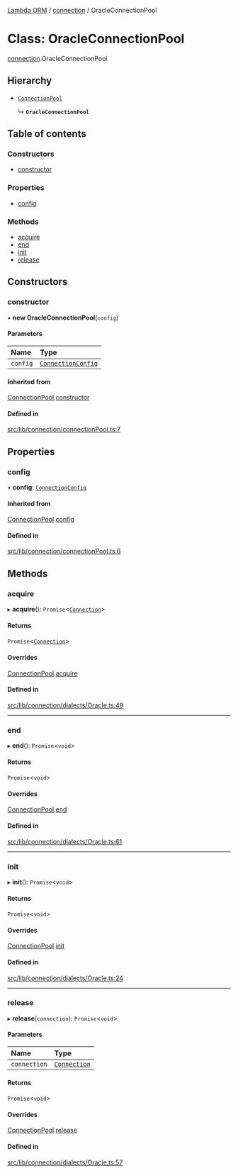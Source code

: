 [Lambda ORM](../README.md) / [connection](../modules/connection.md) / OracleConnectionPool

# Class: OracleConnectionPool

[connection](../modules/connection.md).OracleConnectionPool

## Hierarchy

- [`ConnectionPool`](connection.ConnectionPool.md)

  ↳ **`OracleConnectionPool`**

## Table of contents

### Constructors

- [constructor](connection.OracleConnectionPool.md#constructor)

### Properties

- [config](connection.OracleConnectionPool.md#config)

### Methods

- [acquire](connection.OracleConnectionPool.md#acquire)
- [end](connection.OracleConnectionPool.md#end)
- [init](connection.OracleConnectionPool.md#init)
- [release](connection.OracleConnectionPool.md#release)

## Constructors

### constructor

• **new OracleConnectionPool**(`config`)

#### Parameters

| Name | Type |
| :------ | :------ |
| `config` | [`ConnectionConfig`](../interfaces/connection.ConnectionConfig.md) |

#### Inherited from

[ConnectionPool](connection.ConnectionPool.md).[constructor](connection.ConnectionPool.md#constructor)

#### Defined in

[src/lib/connection/connectionPool.ts:7](https://github.com/FlavioLionelRita/lambdaorm/blob/baac5cd/src/lib/connection/connectionPool.ts#L7)

## Properties

### config

• **config**: [`ConnectionConfig`](../interfaces/connection.ConnectionConfig.md)

#### Inherited from

[ConnectionPool](connection.ConnectionPool.md).[config](connection.ConnectionPool.md#config)

#### Defined in

[src/lib/connection/connectionPool.ts:6](https://github.com/FlavioLionelRita/lambdaorm/blob/baac5cd/src/lib/connection/connectionPool.ts#L6)

## Methods

### acquire

▸ **acquire**(): `Promise`<[`Connection`](connection.Connection.md)\>

#### Returns

`Promise`<[`Connection`](connection.Connection.md)\>

#### Overrides

[ConnectionPool](connection.ConnectionPool.md).[acquire](connection.ConnectionPool.md#acquire)

#### Defined in

[src/lib/connection/dialects/Oracle.ts:49](https://github.com/FlavioLionelRita/lambdaorm/blob/baac5cd/src/lib/connection/dialects/Oracle.ts#L49)

___

### end

▸ **end**(): `Promise`<`void`\>

#### Returns

`Promise`<`void`\>

#### Overrides

[ConnectionPool](connection.ConnectionPool.md).[end](connection.ConnectionPool.md#end)

#### Defined in

[src/lib/connection/dialects/Oracle.ts:61](https://github.com/FlavioLionelRita/lambdaorm/blob/baac5cd/src/lib/connection/dialects/Oracle.ts#L61)

___

### init

▸ **init**(): `Promise`<`void`\>

#### Returns

`Promise`<`void`\>

#### Overrides

[ConnectionPool](connection.ConnectionPool.md).[init](connection.ConnectionPool.md#init)

#### Defined in

[src/lib/connection/dialects/Oracle.ts:24](https://github.com/FlavioLionelRita/lambdaorm/blob/baac5cd/src/lib/connection/dialects/Oracle.ts#L24)

___

### release

▸ **release**(`connection`): `Promise`<`void`\>

#### Parameters

| Name | Type |
| :------ | :------ |
| `connection` | [`Connection`](connection.Connection.md) |

#### Returns

`Promise`<`void`\>

#### Overrides

[ConnectionPool](connection.ConnectionPool.md).[release](connection.ConnectionPool.md#release)

#### Defined in

[src/lib/connection/dialects/Oracle.ts:57](https://github.com/FlavioLionelRita/lambdaorm/blob/baac5cd/src/lib/connection/dialects/Oracle.ts#L57)
